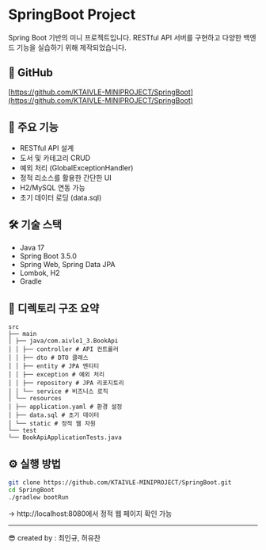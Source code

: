 ﻿# SpringBoot Project

Spring Boot 기반의 미니 프로젝트입니다. RESTful API 서버를 구현하고 다양한 백엔드 기능을 실습하기 위해 제작되었습니다.

## 🔗 GitHub
[https://github.com/KTAIVLE-MINIPROJECT/SpringBoot](https://github.com/KTAIVLE-MINIPROJECT/SpringBoot)

## 🚀 주요 기능
- RESTful API 설계
- 도서 및 카테고리 CRUD
- 예외 처리 (GlobalExceptionHandler)
- 정적 리소스를 활용한 간단한 UI
- H2/MySQL 연동 가능
- 초기 데이터 로딩 (data.sql)

## 🛠 기술 스택
- Java 17
- Spring Boot 3.5.0
- Spring Web, Spring Data JPA
- Lombok, H2
- Gradle

## 📁 디렉토리 구조 요약

```
src
├── main
│ ├── java/com.aivle1_3.BookApi
│ │ ├── controller # API 컨트롤러
│ │ ├── dto # DTO 클래스
│ │ ├── entity # JPA 엔티티
│ │ ├── exception # 예외 처리
│ │ ├── repository # JPA 리포지토리
│ │ └── service # 비즈니스 로직
│ └── resources
│ ├── application.yaml # 환경 설정
│ ├── data.sql # 초기 데이터
│ └── static # 정적 웹 자원
└── test
└── BookApiApplicationTests.java
```

## ⚙️ 실행 방법

```bash
git clone https://github.com/KTAIVLE-MINIPROJECT/SpringBoot.git
cd SpringBoot
./gradlew bootRun
```
→ http://localhost:8080에서 정적 웹 페이지 확인 가능

---

😎 created by : 최인규, 허유찬
